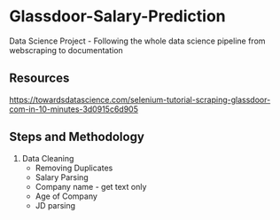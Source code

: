 # Glassdoor-Salary-Prediction

Data Science Project - Following the whole data science pipeline from webscraping to documentation

## Resources

https://towardsdatascience.com/selenium-tutorial-scraping-glassdoor-com-in-10-minutes-3d0915c6d905

## Steps and Methodology

1. Data Cleaning
   - Removing Duplicates
   - Salary Parsing
   - Company name - get text only
   - Age of Company
   - JD parsing
